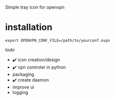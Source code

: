 Simple tray icon for openvpn

# installation 

```
export OPENVPN_CONF_FILE=/path/to/yourconf.ovpn
```

*todo*
- :heavy_check_mark: icon creation/design
- :heavy_check_mark: vpn controler in python
- packaging
- :heavy_check_mark: create daemon
- improve ui
- logging
